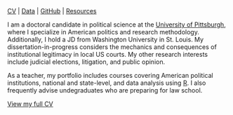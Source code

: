 <nav id="navigation">
  <a href="./vita.html">CV</a>
  <span>|</span>
  <a href="./data.html">Data</a>
  <span>|</span>
  <a href="https://www.github.com/seanmcraig", target="_blank">GitHub</a>
  <span>|</span>
  <a href="./resources">Resources</a>
</nav>

I am a doctoral candidate in political science at the <a href="https://polisci.pitt.edu">University of Pittsburgh</a>, where I specialize in American politics and research methodology. Additionally, I hold a JD from Washington University in St. Louis. My dissertation-in-progress considers the mechanics and consequences of institutional legitimacy in local US courts. My other research interests include judicial elections, litigation, and public opinion. 

As a teacher, my portfolio includes courses covering American political institutions, national and state-level, and data analysis using <a href="https://cran.r-project.org">R</a>. I also frequently advise undegraduates who are preparing for law school.

<a href="./cv.md">View my full CV</a>
